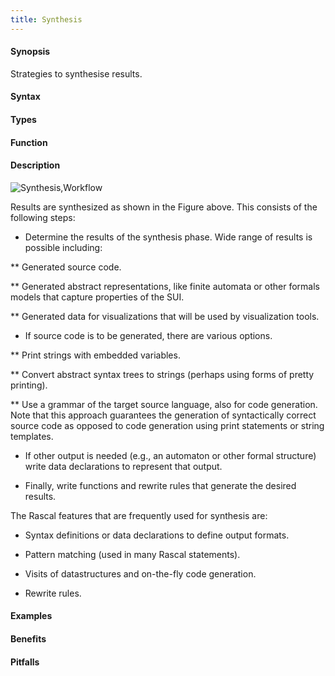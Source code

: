 ```yaml
---
title: Synthesis
---
```


#### Synopsis

Strategies to synthesise results.

#### Syntax

#### Types

#### Function

#### Description

![Synthesis,Workflow]((define-synthesis.png))

Results are synthesized as shown in the Figure above. This consists of the following steps:

*  Determine the results of the synthesis phase. Wide range of results is possible including:

  **  Generated source code.

  **  Generated abstract representations, like finite automata or other formals models that capture properties of the SUI.

  **  Generated data for visualizations that will be used by visualization tools. 

*  If source code is to be generated, there are various options.

  **  Print strings with embedded variables.

  **  Convert abstract syntax trees to strings (perhaps using forms of pretty printing).

  **  Use a grammar of the target source language, also for code generation. 
      Note that this approach guarantees the generation of syntactically correct source code as opposed to code 
      generation using print statements or string templates.

*  If other output is needed (e.g., an automaton or other formal structure) write data declarations to represent that output.

*  Finally, write functions and rewrite rules that generate the desired results.


The Rascal features that are frequently used for synthesis are:

*  Syntax definitions or data declarations to define output formats.

*  Pattern matching (used in many Rascal statements).

*  Visits of datastructures and on-the-fly code generation.

*  Rewrite rules.

#### Examples

#### Benefits

#### Pitfalls

